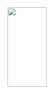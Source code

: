 <div align="center">
  <a href="https://github.com/guisix18">
  <img width="42%" height="180em" src="https://github-readme-stats.vercel.app/api/top-langs/?username=guisix18&layout=compact&langs_count=7&theme=outrun"/>
</div>
